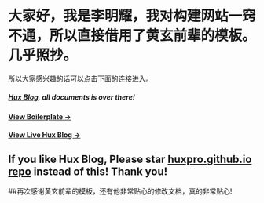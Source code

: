 # 大家好，我是李明耀，我对构建网站一窍不通，所以直接借用了黄玄前辈的模板。几乎照抄。
所以大家感兴趣的话可以点击下面的连接进入。

#####  [Hux Blog](https://github.com/Huxpro/huxpro.github.io), all documents is over there!

#### [View Boilerplate &rarr;](http://huangxuan.me/huxblog-boilerplate/)

#### [View Live Hux Blog &rarr;](http://huangxuan.me)

## If you like Hux Blog, Please star [huxpro.github.io repo](https://github.com/Huxpro/huxpro.github.io) instead of this! Thank you!

##再次感谢黄玄前辈的模板，还有他非常贴心的修改文档，真的非常贴心!


